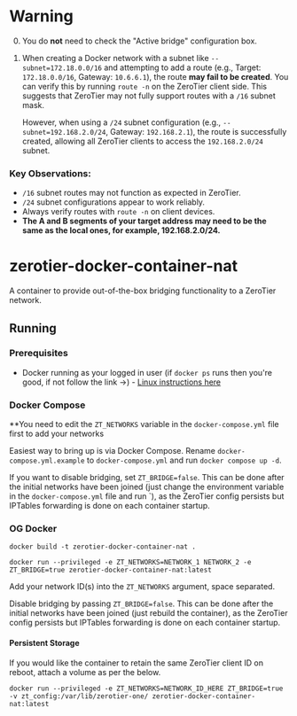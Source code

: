 # Warning

0. You do **not** need to check the "Active bridge" configuration box.

1. When creating a Docker network with a subnet like `--subnet=172.18.0.0/16` and attempting to add a route (e.g., Target: `172.18.0.0/16`, Gateway: `10.6.6.1`), the route **may fail to be created**. You can verify this by running `route -n` on the ZeroTier client side. This suggests that ZeroTier may not fully support routes with a `/16` subnet mask.

   However, when using a `/24` subnet configuration (e.g., `--subnet=192.168.2.0/24`, Gateway: `192.168.2.1`), the route is successfully created, allowing all ZeroTier clients to access the `192.168.2.0/24` subnet.

### Key Observations:
- `/16` subnet routes may not function as expected in ZeroTier.
- `/24` subnet configurations appear to work reliably.
- Always verify routes with `route -n` on client devices.
- **The A and B segments of your target address may need to be the same as the local ones, for example, 192.168.2.0/24.**

# zerotier-docker-container-nat

A container to provide out-of-the-box bridging functionality to a ZeroTier network.

## Running

### Prerequisites

- Docker running as your logged in user (if `docker ps` runs then you're good, if not follow the link ->) - [Linux instructions here](https://docs.docker.com/engine/install/linux-postinstall/)

### Docker Compose

**You need to edit the `ZT_NETWORKS` variable in the `docker-compose.yml` file first to add your networks

Easiest way to bring up is via Docker Compose. Rename `docker-compose.yml.example` to `docker-compose.yml` and run `docker compose up -d`.

If you want to disable bridging, set `ZT_BRIDGE=false`. This can be done after the initial networks have been joined (just change the environment variable in the `docker-compose.yml` file and run `), as the ZeroTier config persists but IPTables forwarding is done on each container startup.

### OG Docker

`docker build -t zerotier-docker-container-nat .`

`docker run --privileged -e ZT_NETWORKS=NETWORK_1 NETWORK_2 -e ZT_BRIDGE=true zerotier-docker-container-nat:latest`

Add your network ID(s) into the `ZT_NETWORKS` argument, space separated.

Disable bridging by passing `ZT_BRIDGE=false`. This can be done after the initial networks have been joined (just rebuild the container), as the ZeroTier config persists but IPTables forwarding is done on each container startup.

#### Persistent Storage

If you would like the container to retain the same ZeroTier client ID on reboot, attach a volume as per the below.

`docker run --privileged -e ZT_NETWORKS=NETWORK_ID_HERE ZT_BRIDGE=true -v zt_config:/var/lib/zerotier-one/ zerotier-docker-container-nat:latest`
